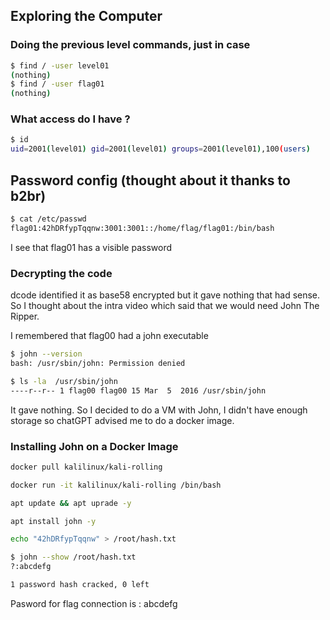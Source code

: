 ## Exploring the Computer

### Doing the previous level commands, just in case

```bash
$ find / -user level01
(nothing)
$ find / -user flag01
(nothing)
```
### What access do I have ?
```bash
$ id
uid=2001(level01) gid=2001(level01) groups=2001(level01),100(users)
```

## Password config (thought about it thanks to b2br)

```bash
$ cat /etc/passwd
flag01:42hDRfypTqqnw:3001:3001::/home/flag/flag01:/bin/bash
```
I see that flag01 has a visible password

### Decrypting the code
dcode identified it as base58 encrypted but it gave nothing that had sense. So I thought about the intra video which said that we would need John The Ripper. 

I remembered that flag00 had a john executable
```bash
$ john --version
bash: /usr/sbin/john: Permission denied
```
```bash
$ ls -la  /usr/sbin/john
----r--r-- 1 flag00 flag00 15 Mar  5  2016 /usr/sbin/john
```
It gave nothing. So I decided to do a VM with John, I didn't have enough storage so chatGPT advised me to do a docker image.

### Installing John on a Docker Image
```bash
docker pull kalilinux/kali-rolling 
```

```bash
docker run -it kalilinux/kali-rolling /bin/bash
```

```bash
apt update && apt uprade -y
```

```bash
apt install john -y
```

```bash
echo "42hDRfypTqqnw" > /root/hash.txt
```

```bash
$ john --show /root/hash.txt 
?:abcdefg

1 password hash cracked, 0 left
```

Pasword for flag connection is : abcdefg

